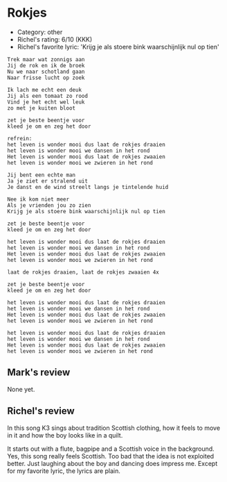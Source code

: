 # Rokjes

 * Category: other
 * Richel's rating: 6/10 (KKK)
 * Richel's favorite lyric: 'Krijg je als stoere bink waarschijnlijk nul op tien'

```
Trek maar wat zonnigs aan
Jij de rok en ik de broek
Nu we naar schotland gaan
Naar frisse lucht op zoek

Ik lach me echt een deuk
Jij als een tomaat zo rood
Vind je het echt wel leuk
zo met je kuiten bloot

zet je beste beentje voor
kleed je om en zeg het door

refrein:
het leven is wonder mooi dus laat de rokjes draaien
het leven is wonder mooi we dansen in het rond
Het leven is wonder mooi dus laat de rokjes zwaaien
het leven is wonder mooi we zwieren in het rond

Jij bent een echte man
Ja je ziet er stralend uit
Je danst en de wind streelt langs je tintelende huid

Nee ik kom niet meer
Als je vrienden jou zo zien
Krijg je als stoere bink waarschijnlijk nul op tien

zet je beste beentje voor
kleed je om en zeg het door

het leven is wonder mooi dus laat de rokjes draaien
het leven is wonder mooi we dansen in het rond
Het leven is wonder mooi dus laat de rokjes zwaaien
het leven is wonder mooi we zwieren in het rond

laat de rokjes draaien, laat de rokjes zwaaien 4x

zet je beste beentje voor
kleed je om en zeg het door

het leven is wonder mooi dus laat de rokjes draaien
het leven is wonder mooi we dansen in het rond
Het leven is wonder mooi dus laat de rokjes zwaaien
het leven is wonder mooi we zwieren in het rond

het leven is wonder mooi dus laat de rokjes draaien
het leven is wonder mooi we dansen in het rond
Het leven is wonder mooi dus laat de rokjes zwaaien
het leven is wonder mooi we zwieren in het rond
```

## Mark's review

None yet.

## Richel's review

In this song K3 sings about tradition Scottish clothing, how it feels to move in it and how the boy looks like in a quilt.

It starts out with a flute, bagpipe and a Scottish voice in the background. Yes, this song really feels Scottish.
Too bad that the idea is not exploited better. Just laughing about the boy and dancing does impress me. Except
for my favorite lyric, the lyrics are plain.
